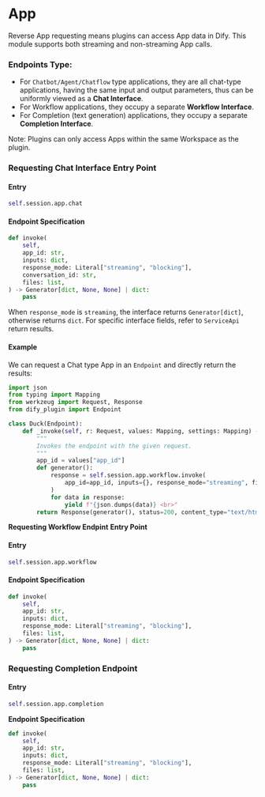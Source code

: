# App

Reverse App requesting means plugins can access App data in Dify. This module supports both streaming and non-streaming App calls.

### **Endpoints Type:**

* For `Chatbot/Agent/Chatflow` type applications, they are all chat-type applications, having the same input and output parameters, thus can be uniformly viewed as a **Chat Interface**.
* For Workflow applications, they occupy a separate **Workflow Interface**.
* For Completion (text generation) applications, they occupy a separate **Completion Interface**.

Note: Plugins can only access Apps within the same Workspace as the plugin.

### **Requesting Chat Interface** **Entry Point**

#### Entry

```python
self.session.app.chat
```

#### **Endpoint Specification**

```python
def invoke(
    self,
    app_id: str,
    inputs: dict,
    response_mode: Literal["streaming", "blocking"],
    conversation_id: str,
    files: list,
) -> Generator[dict, None, None] | dict:
    pass
```

When `response_mode` is `streaming`, the interface returns `Generator[dict]`, otherwise returns `dict`. For specific interface fields, refer to `ServiceApi` return results.

#### **Example**

We can request a Chat type App in an `Endpoint` and directly return the results:

```python
import json
from typing import Mapping
from werkzeug import Request, Response
from dify_plugin import Endpoint

class Duck(Endpoint):
    def _invoke(self, r: Request, values: Mapping, settings: Mapping) -> Response:
        """
        Invokes the endpoint with the given request.
        """
        app_id = values["app_id"]
        def generator():
            response = self.session.app.workflow.invoke(
                app_id=app_id, inputs={}, response_mode="streaming", files=[]
            )
            for data in response:
                yield f"{json.dumps(data)} <br>"
        return Response(generator(), status=200, content_type="text/html")
```

**Requesting Workflow Endpint** **Entry Point**

#### Entry

```python
self.session.app.workflow
```

#### **Endpoint Specification**

```python
def invoke(
    self,
    app_id: str,
    inputs: dict,
    response_mode: Literal["streaming", "blocking"],
    files: list,
) -> Generator[dict, None, None] | dict:
    pass
```

### **Requesting Completion Endpoint**

#### Entry

```python
self.session.app.completion
```

**Endpoint Specification**

```python
def invoke(
    self,
    app_id: str,
    inputs: dict,
    response_mode: Literal["streaming", "blocking"],
    files: list,
) -> Generator[dict, None, None] | dict:
    pass
```
